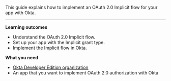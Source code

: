 This guide explains how to implement an OAuth 2.0 Implicit flow for your app with Okta.

---

**Learning outcomes**

* Understand the OAuth 2.0 Implicit flow.
* Set up your app with the Implicit grant type.
* Implement the Implicit flow in Okta.

**What you need**

* [Okta Developer Edition organization](https://developer.okta.com/signup)
* An app that you want to implement OAuth 2.0 authorization with Okta

<ApiAmProdWarning />